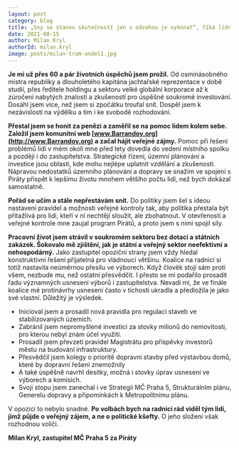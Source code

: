 ```yaml
---
layout: post
category: blog
title: „Sny se stanou skutečností jen s odvahou je vykonat“, říká lídr Pirátů pro Prahu 5 
date: 2021-08-15
author: Milan Kryl
authorId: milan.kryl
image: posts/milan-tram-andel1.jpg
---
```


**Je mi už přes 60 a pár životních úspěchů jsem prožil.** Od osminásobného mistra republiky a dlouholetého kapitána jachtařské reprezentace v době studií, přes ředitele holdingu a sektoru velké globální korporace až k zúročení nabytých znalostí a zkušeností pro úspěšné soukromé investování.  Dosáhl jsem více, než jsem si zpočátku troufal snít. Dospěl jsem k nezávislosti na výdělku a tím i  ke svobodě rozhodování.

**Přestal jsem se honit za penězi a zaměřil se na pomoc lidem kolem sebe. Založil jsem komunitní web [www.Barrandov.org](http://www.Barrandov.org) a začal hájit veřejné zájmy.** Pomoc při řešení problémů lidí v mém okolí mne před lety dovedla do vedení místního spolku a později i do zastupitelstva. Strategické řízení, územní plánování a investice jsou oblasti, kde mohu nejlépe uplatnit vzdělání a zkušenosti. Nápravou nedostatků územního plánování a dopravy se snažím ve spojení s Piráty přispět k lepšímu životu mnohem většího počtu lidí, než bych dokázal samostatně. 

**Pořád se učím a stále nepřestávám snít.** Do politiky jsem šel s ideou nastavení pravidel a možnosti veřejné kontroly tak, aby politika přestala být přitažlivá pro lidi, kteří v ní nechtějí sloužit, ale zbohatnout. V otevřenosti a veřejné kontrole mne zaujal program Pirátů, a proto jsem s nimi spojil síly.

**Pracovní život jsem strávil v soukromém sektoru bez dotací a státních zakázek. Šokovalo mě zjištění, jak je státní a veřejný sektor neefektivní a nehospodárný.** Jako zastupitel opoziční strany jsem vždy hledal konstruktivní řešení přijatelná pro vládnoucí většinu. Koalice na radnici si totiž nastavila neúměrnou přesilu ve výborech. Když člověk stojí sám proti všem, nezbude mu, než ostatní přesvědčit. I přesto se mi podařilo prosadit řadu významných usnesení výborů i zastupitelstva. Nevadí mi, že ve finále koalice mé protinávrhy usnesení často v tichosti ukradla a předložila je jako  své vlastní. Důležitý je výsledek.

- Inicioval jsem a prosadil nová pravidla pro regulaci staveb ve stabilizovaných územích.
- Zabránil jsem nepromyšlené investici za stovky milionů do nemovitosti, pro kterou nebyl znám účel využití.
- Prosadil jsem převzetí pravidel Magistrátu pro příspěvky investorů městu na budování infrastruktury.
- Přesvědčil jsem kolegy o prioritě dopravní stavby před výstavbou domů, které by dopravní řešení znemožnily
- A také úspěšně navrhl desítky, možná i stovky úprav usnesení ve výborech a komisích.
- Svoji stopu jsem zanechal i ve Strategii MČ Praha 5, Strukturálním plánu, Generelu dopravy a připomínkách k Metropolitnímu plánu.

V opozici to nebylo snadné. **Po volbách bych na radnici rád viděl tým lidí, jimž půjde o veřejný zájem, a ne o politické kšefty.** O jeho složení však rozhodnou voliči.


**Milan Kryl, zastupitel MČ Praha 5 za Piráty**
